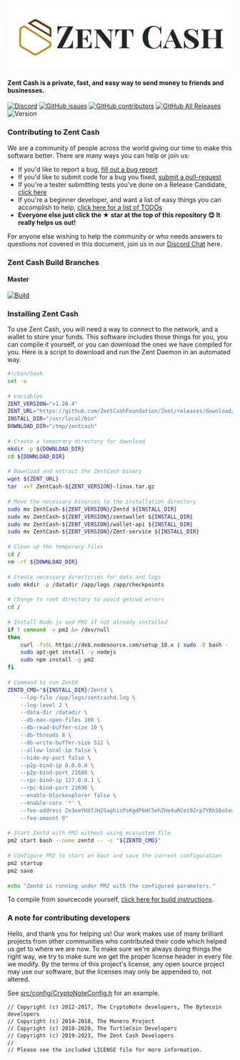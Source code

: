 ![Zent Cash](https://github.com/ZentCashFoundation/brand/blob/master/logo/wordmark/zentcash_wordmark_color.png "Zent Cash")
#### Zent Cash is a private, fast, and easy way to send money to friends and businesses.

[![Discord](https://img.shields.io/discord/527428494154792960?label=Discord%20-%20Zent%20Cash%20[ZTC])](https://discord.gg/tfaUE2G) 
[![GitHub issues](https://img.shields.io/github/issues/ZentCashFoundation/Zent?label=Issues)](https://github.com/ZentCashFoundation/Zent/issues)
[![GitHub contributors](https://img.shields.io/github/contributors-anon/ZentCashFoundation/Zent?label=Contributors)](https://github.com/ZentCashFoundation/Zent/graphs/contributors) 
[![GitHub All Releases](https://img.shields.io/github/downloads/ZentCashFoundation/Zent/total?label=Downloads)](http://latest.zent.cash) 
![Version](https://img.shields.io/github/v/release/ZentCashFoundation/Zent)

### Contributing to Zent Cash

We are a community of people across the world giving our time to make this software better. There are many ways you can help or join us:

-   If you'd like to report a bug, [fill out a bug report](https://github.com/ZentCashFoundation/Zent/issues)
-   If you'd like to submit code for a bug you fixed, [submit a pull-request](https://github.com/ZentCashFoundation/Zent/compare)
-   If you're a tester submitting tests you've done on a Release Candidate, [click here](https://github.com/ZentCashFoundation/Zent/issues/new?template=release-candidate.md)
-   If you're a beginner developer, and want a list of easy things you can accomplish to help, [click here for a list of TODOs](https://github.com/ZentCashFoundation/Zent/labels/GOOD%20FIRST%20ISSUE)
-   **Everyone else just click the ★ star at the top of this repository 😊 It really helps us out!**

For anyone else wishing to help the community or who needs answers to questions not covered in this document, join us in our [Discord Chat](http://chat.zent.cash) here.

### Zent Cash Build Branches

#### **Master**

[![Build](https://github.com/ZentCashFoundation/Zent/actions/workflows/matrix.yml/badge.svg?branch=master)](https://github.com/ZentCashFoundation/Zent/actions/workflows/matrix.yml)

### Installing Zent Cash

To use Zent Cash, you will need a way to connect to the network, and a wallet to store your funds. This software includes those things for you, you can compile it yourself, or you can download the ones we have compiled for you.
Here is a script to download and run the Zent Daemon in an automated way.

```bash
#!/bin/bash
set -e

# Variables
ZENT_VERSION="v1.28.4"
ZENT_URL="https://github.com/ZentCashFoundation/Zent/releases/download/${ZENT_VERSION}/ZentCash-${ZENT_VERSION}-linux.tar.gz"
INSTALL_DIR="/usr/local/bin"
DOWNLOAD_DIR="/tmp/zentcash"

# Create a temporary directory for download
mkdir -p ${DOWNLOAD_DIR}
cd ${DOWNLOAD_DIR}

# Download and extract the ZentCash binary
wget ${ZENT_URL}
tar -xvf ZentCash-${ZENT_VERSION}-linux.tar.gz

# Move the necessary binaries to the installation directory
sudo mv ZentCash-${ZENT_VERSION}/Zentd ${INSTALL_DIR}
sudo mv ZentCash-${ZENT_VERSION}/zentwallet ${INSTALL_DIR}
sudo mv ZentCash-${ZENT_VERSION}/wallet-api ${INSTALL_DIR}
sudo mv ZentCash-${ZENT_VERSION}/Zent-service ${INSTALL_DIR}

# Clean up the temporary files
cd /
rm -rf ${DOWNLOAD_DIR}

# Create necessary directories for data and logs
sudo mkdir -p /datadir /app/logs /app/checkpoints

# Change to root directory to avoid getcwd errors
cd /

# Install Node.js and PM2 if not already installed
if ! command -v pm2 &> /dev/null
then
    curl -fsSL https://deb.nodesource.com/setup_18.x | sudo -E bash -
    sudo apt-get install -y nodejs
    sudo npm install -g pm2
fi

# Command to run Zentd
ZENTD_CMD="${INSTALL_DIR}/Zentd \
    --log-file /app/logs/zentcashd.log \
    --log-level 2 \
    --data-dir /datadir \
    --db-max-open-files 100 \
    --db-read-buffer-size 10 \
    --db-threads 8 \
    --db-write-buffer-size 512 \
    --allow-local-ip false \
    --hide-my-port false \
    --p2p-bind-ip 0.0.0.0 \
    --p2p-bind-port 21688 \
    --rpc-bind-ip 127.0.0.1 \
    --rpc-bind-port 21698 \
    --enable-blockexplorer false \
    --enable-cors '*' \
    --fee-address Ze3eeYHXfJH2SaghicPsKgdP6HC5ehZHe4uRCmi92rpTYRhS6oSeu6E4QKzodiSHTgNf9Yks743cteLQ875Pfnny2GfV2ihDq \
    --fee-amount 0"

# Start Zentd with PM2 without using ecosystem file
pm2 start bash --name zentd -- -c "${ZENTD_CMD}"

# Configure PM2 to start on boot and save the current configuration
pm2 startup
pm2 save

echo "Zentd is running under PM2 with the configured parameters."
```

To compile from sourcecode yourself, [click here for build instructions](https://github.com/ZentCashFoundation/Zent/blob/dev/COMPILE.md).


### A note for contributing developers

Hello, and thank you for helping us! Our work makes use of many brilliant projects from other communities who contributed their code which helped us get to where we are now. To make sure we're always doing things the right way, we try to make sure we get the proper license header in every file we modify. By the terms of this project's license, any open source project may use our software, but the licenses may only be appended to, not altered. 

See [src/config/CryptoNoteConfig.h](https://github.com/ZentCashFoundation/Zent/blob/9a8ca3b76d55d73bc0797ecfd5b6aa8bff18edf8/src/config/CryptoNoteConfig.h#L4) for an example.

```
// Copyright (c) 2012-2017, The CryptoNote developers, The Bytecoin developers
// Copyright (c) 2014-2018, The Monero Project
// Copyright (c) 2018-2020, The TurtleCoin Developers
// Copyright (c) 2019-2023, The Zent Cash Developers
//
// Please see the included LICENSE file for more information.
```
